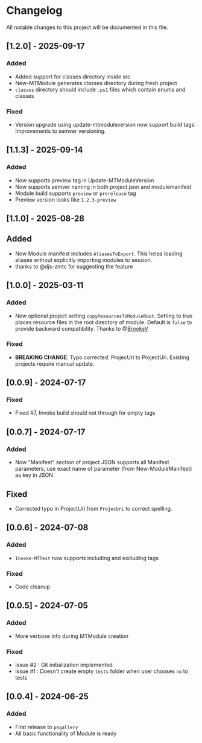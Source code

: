# Changelog

All notable changes to this project will be documented in this file.

## [1.2.0] - 2025-09-17

### Added
- Added support for classes directory inside src
- New-MTModule generates classes directory during fresh project
- `classes` directory should include `.ps1` files which contain enums and classes

### Fixed
- Version upgrade using update-mtmoduleversion now support build tags. Improvements to semver versioning.

## [1.1.3] - 2025-09-14

### Added
- Now supports preview tag in Update-MTModuleVersion
- Now supports semver naming in both project.json and modulemanifest
- Module build supports `preview` or `prerelease` tag
- Preview version looks like `1.2.3-preview` 

## [1.1.0] - 2025-08-28

## Added

- Now Module manifest includes `AliasesToExport`. This helps loading aliases without explicitly importing modules to session. 
- thanks to @djs-zmtc for suggesting the feature

## [1.0.0] - 2025-03-11

### Added

- New optional project setting `copyResourcesToModuleRoot`. Setting to true places resource files in the root directory of module. Default is `false` to provide backward compatibility. Thanks to @[BrooksV](https://github.com/BrooksV)

### Fixed

- **BREAKING CHANGE**: Typo corrected: ProjecUri to ProjectUri. Existing projects require manual update.

## [0.0.9] - 2024-07-17

### Fixed

- Fixed #7, Invoke build should not through for empty tags

## [0.0.7] - 2024-07-17

### Added

- Now "Manifest" section of project JSON supports all Manifest parameters, use exact name of parameter (from New-ModuleManifest) as key in JSON

## Fixed

- Corrected typo in ProjectUri from `ProjecUri` to correct spelling.

## [0.0.6] - 2024-07-08

### Added

- `Invoke-MTTest` now supports including and excluding tags

### Fixed

- Code cleanup

## [0.0.5] - 2024-07-05

### Added

- More verbose info during MTModule creation

### Fixed

- Issue #2 : Git initialization implemented
- Issue #1 : Doesn't create empty `tests` folder when user chooses `no` to tests

## [0.0.4] - 2024-06-25

### Added
- First release to `psgallery`
- All basic functionality of Module is ready
